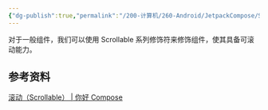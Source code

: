 ```yaml
---
{"dg-publish":true,"permalink":"/200-计算机/260-Android/JetpackCompose/Scrollable/","tags":["JetpackCompose/手势"],"noteIcon":""}
---
```



对于一般组件，我们可以使用 Scrollable 系列修饰符来修饰组件，使其具备可滚动能力。

## 参考资料
[滚动（Scrollable） | 你好 Compose](https://jetpackcompose.cn/docs/design/gesture/scrollable)